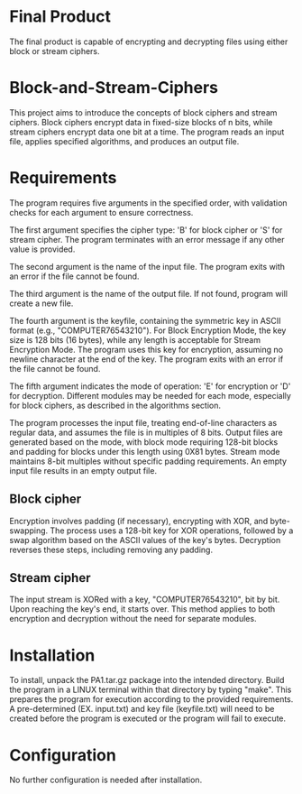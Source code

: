 # Final Product
The final product is capable of encrypting and decrypting files using either block or stream ciphers.

# Block-and-Stream-Ciphers
This project aims to introduce the concepts of block ciphers and stream ciphers. Block ciphers encrypt data in fixed-size blocks of n bits, while stream ciphers encrypt data one bit at a time. The program reads an input file, applies specified algorithms, and produces an output file.

# Requirements
The program requires five arguments in the specified order, with validation checks for each argument to ensure correctness.

The first argument specifies the cipher type: 'B' for block cipher or 'S' for stream cipher. The program terminates with an error message if any other value is provided.

The second argument is the name of the input file. The program exits with an error if the file cannot be found.

The third argument is the name of the output file. If not found, program will create a new file.

The fourth argument is the keyfile, containing the symmetric key in ASCII format (e.g., "COMPUTER76543210"). For Block Encryption Mode, the key size is 128 bits (16 bytes), while any length is acceptable for Stream Encryption Mode. The program uses this key for encryption, assuming no newline character at the end of the key. The program exits with an error if the file cannot be found.

The fifth argument indicates the mode of operation: 'E' for encryption or 'D' for decryption. Different modules may be needed for each mode, especially for block ciphers, as described in the algorithms section.

The program processes the input file, treating end-of-line characters as regular data, and assumes the file is in multiples of 8 bits. Output files are generated based on the mode, with block mode requiring 128-bit blocks and padding for blocks under this length using 0X81 bytes. Stream mode maintains 8-bit multiples without specific padding requirements. An empty input file results in an empty output file.

## Block cipher
Encryption involves padding (if necessary), encrypting with XOR, and byte-swapping. The process uses a 128-bit key for XOR operations, followed by a swap algorithm based on the ASCII values of the key's bytes. Decryption reverses these steps, including removing any padding.

## Stream cipher
The input stream is XORed with a key, "COMPUTER76543210", bit by bit. Upon reaching the key's end, it starts over. This method applies to both encryption and decryption without the need for separate modules.

# Installation
To install, unpack the PA1.tar.gz package into the intended directory. Build the program in a LINUX terminal within that directory by typing "make". This prepares the program for execution according to the provided requirements. A pre-determined (EX. input.txt) and key file (keyfile.txt) will need to be created before the program is executed or the program will fail to execute.

# Configuration
No further configuration is needed after installation.